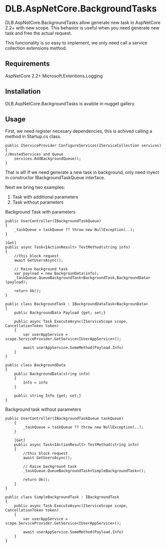 # DLB.AspNetCore.BackgroundTasks

DLB.AspNetCore.BackgroundTasks allow generate new task in AspNetCore 2.2+ with new scope. This behavior is useful when you need generate new task and free the actual request.
 
This funcionality is so easy to implement, we only need call a service collection extensions method.

## Requirements

AspNetCore 2.2+
Microsoft.Extentions.Logging

## Installation

DLB.AspNetCore.BackgroundTasks is avaible in nugget gallery.

## Usage

First, we need register necesary dependencies, this is achived calling a method in Startup.cs class.

    public IServiceProvider ConfigureServices(IServiceCollection services)
    {
	//HostedServices and Queue
        services.AddBackgroundQueue();
    }

That is all! If we need generate a new task in background, only need inyect in constructor IBackgroundTaskQueue interface.

Next we bring two examples:

1) Task with additional parameters
2) Task without parameters
	   
Background Task with parameters

    public UserController(IBackgroundTaskQueue)
    {
	    _taskQueue = taskQueue ?? throw new NullException(..);
    }
    
    [Get]
	public async Task<IActionResult> TestMethod(string info)
	{
		//this block request
		await GetUsersAsync();
		
		// Raise background task
		var payload = new BackgrounData(info);
		_taskQueue.QueueBackgroundTask<BackgroundTask,BackgroundData>(payload);
		
		return Ok();
	}
	
	public class BackgroundTask : IBackgroundDataTask<BackgrounData>
	{
	    public BackgroundData Payload {get; set;}

	    public async Task ExecuteAsync(IServiceScope scope, CancellationToken token)
	    {
	        var userAppService = scope.ServiceProvider.GetService<IUserAppService>();

	        await userAppService.SomeMethod(Payload.Info)
	    }
	}

	public class BackgroundData
	{
	    public BackgroundData(string info)
	    {
		    Info = info
	    }
	    
	    public string Info {get; set;}
	}

Background task without parameters

    public UserController(IBackgroundTaskQueue taskQueue)
	    {
		    _taskQueue = taskQueue ?? throw new NullException(..);
	    }
	    
	    [Get]
	    public async Task<IActionResult> TestMethod(string info)
	    {
		    //this block request
		    await GetUsersAsync();
		    
		    // Raise background task
		    _taskQueue.QueueBackgroundTask<SimpleBackgroundTask>();
		    
		    return Ok();
	    }
    }

	public class SimpleBackgroundTask : IBackgroundTask
	{
		public async Task ExecuteAsync(IServiceScope scope, CancellationToken token)
        {
            var userAppService = scope.ServiceProvider.GetService<IUserAppService>();

            await userAppService.SomeMethod(Payload.Info)
        }
	}
